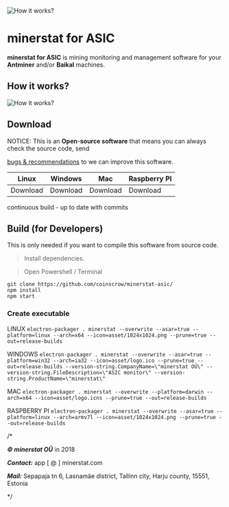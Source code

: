 ![How it works?](https://cdn.rawgit.com/coinscrow/minerstat-asic/master/docs/logo_full.svg)

# minerstat for ASIC

**minerstat for ASIC** is mining monitoring and management software for your **Antminer** and/or **Baikal** machines.

## How it works?

![How it works?](https://cdn.rawgit.com/coinscrow/minerstat-asic/master/docs/howitworks.svg)


## Download

NOTICE: This is an **Open**-**source software** that means you can always check the source code, send

[bugs & recommendations](https://github.com/coinscrow/minerstat-asic/issues) to we can improve this software.

| Linux | Windows | Mac | Raspberry PI |
|--|--|--|--|
| Download | Download | Download | Download |

continuous build - up to date with commits


##  Build (for Developers)

This is only needed if you want to compile this software from source code.

 > Install dependencies.

 > Open Powershell / Terminal

    git clone https://github.com/coinscrow/minerstat-asic/
    npm install
    npm start

### Create executable

LINUX `electron-packager . minerstat --overwrite --asar=true --platform=linux --arch=x64 --icon=asset/1024x1024.png --prune=true --out=release-builds`

WINDOWS `electron-packager . minerstat --overwrite --asar=true --platform=win32 --arch=ia32 --icon=asset/logo.ico --prune=true --out=release-builds --version-string.CompanyName=\"minerstat OÜ\" --version-string.FileDescription=\"ASIC monitor\" --version-string.ProductName=\"minerstat\"`

MAC  `electron-packager . minerstat --overwrite --platform=darwin --arch=x64 --icon=asset/logo.icns --prune=true --out=release-builds`

RASPBERRY PI `electron-packager . minerstat --overwrite --asar=true --platform=linux --arch=armv7l --icon=asset/1024x1024.png --prune=true --out=release-builds`



/*


***© minerstat OÜ*** in 2018


***Contact:*** app [ @ ] minerstat.com 


***Mail:*** Sepapaja tn 6, Lasnamäe district, Tallinn city, Harju county, 15551, Estonia

*/



